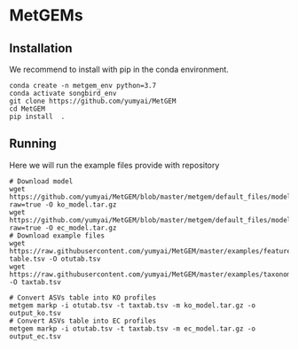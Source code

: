 # MetGEMs
## Installation
We recommend to install with pip in the conda environment.
```
conda create -n metgem_env python=3.7
conda activate songbird_env
git clone https://github.com/yumyai/MetGEM
cd MetGEM
pip install  .
```

## Running
Here we will run the example files provide with repository
```
# Download model
wget https://github.com/yumyai/MetGEM/blob/master/metgem/default_files/models/kmodels/core.tar.gz?raw=true -O ko_model.tar.gz
wget https://github.com/yumyai/MetGEM/blob/master/metgem/default_files/models/emodels/core.tar.gz?raw=true -O ec_model.tar.gz
# Download example files
wget https://raw.githubusercontent.com/yumyai/MetGEM/master/examples/feature-table.tsv -O otutab.tsv
wget https://raw.githubusercontent.com/yumyai/MetGEM/master/examples/taxonomy_gg.tsv -O taxtab.tsv

# Convert ASVs table into KO profiles
metgem markp -i otutab.tsv -t taxtab.tsv -m ko_model.tar.gz -o output_ko.tsv
# Convert ASVs table into EC profiles
metgem markp -i otutab.tsv -t taxtab.tsv -m ec_model.tar.gz -o output_ec.tsv
```

